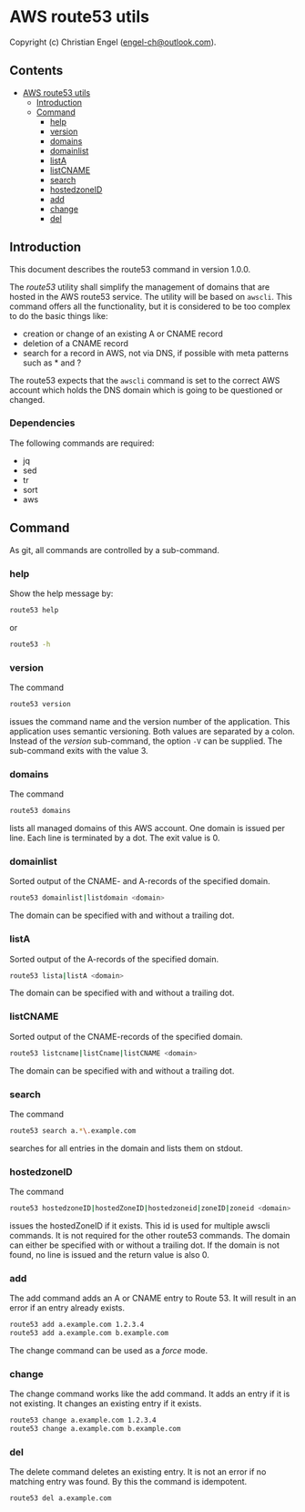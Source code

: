 # AWS route53 utils

Copyright (c) Christian Engel (engel-ch@outlook.com).

## Contents <!-- omit in toc -->

- [AWS route53 utils](#aws-route53-utils)
  - [Introduction](#introduction)
  - [Command](#command)
    - [help](#help)
    - [version](#version)
    - [domains](#domains)
    - [domainlist](#domainlist)
    - [listA](#lista)
    - [listCNAME](#listcname)
    - [search](#search)
    - [hostedzoneID](#hostedzoneid)
    - [add](#add)
    - [change](#change)
    - [del](#del)

## Introduction
This document describes the route53 command in version 1.0.0.

The *route53* utility shall simplify the management of domains that are hosted in the AWS route53 service.
The utility will be based on `awscli`. This command offers all the functionality, but it is considered to
be too complex to do the basic things like:

- creation or change of an existing A or CNAME record
- deletion of a CNAME record
- search for a record in AWS, not via DNS, if possible with meta patterns such as * and ?

The route53 expects that the `awscli` command is set to the correct AWS account which holds the DNS domain
which is going to be questioned or changed.

### Dependencies

The following commands are required:

- jq
- sed
- tr
- sort
- aws

## Command

As git, all commands are controlled by a sub-command.

### help

Show the help message by:

```bash
route53 help
```

or

```bash
route53 -h
```

### version

The command

```bash
route53 version
```

issues the command name and the version number of the application. This application uses semantic versioning. Both values are separated by a colon. Instead of the *version* sub-command, the option `-V` can be supplied. The sub-command exits with the value 3.

### domains

The command

```bash
route53 domains
```

lists all managed domains of this AWS account. One domain is issued per line. Each line is terminated by a dot. The exit value is 0.

### domainlist

Sorted output of the CNAME- and A-records of the specified domain.

```bash
route53 domainlist|listdomain <domain>
```

The domain can be specified with and without a trailing dot.

### listA

Sorted output of the A-records of the specified domain.

```bash
route53 lista|listA <domain>
```

The domain can be specified with and without a trailing dot.

### listCNAME

Sorted output of the CNAME-records of the specified domain.

```bash
route53 listcname|listCname|listCNAME <domain>
```

The domain can be specified with and without a trailing dot.

### search

The command

```bash
route53 search a.*\.example.com
```

searches for all entries in the domain and lists them on stdout.

### hostedzoneID

The command

```bash
route53 hostedzoneID|hostedZoneID|hostedzoneid|zoneID|zoneid <domain>
```

issues the hostedZoneID if it exists. This id is used for multiple awscli commands.
It is not required for the other route53 commands. The domain can either be specified with or without a trailing dot.
If the domain is not found, no line is issued and the return value is also 0.

### add

The add command adds an A or CNAME entry to Route 53. It will result in an error if an entry already exists.

```bash
route53 add a.example.com 1.2.3.4
route53 add a.example.com b.example.com
```

The change command can be used as a *force* mode.

### change

The change command works like the add command. It adds an entry if it is not existing. It changes an existing
entry if it exists.

```bash
route53 change a.example.com 1.2.3.4
route53 change a.example.com b.example.com
```

### del

The delete command deletes an existing entry. It is not an error if no matching entry was found. By this the 
command is idempotent.

```bash
route53 del a.example.com
```
